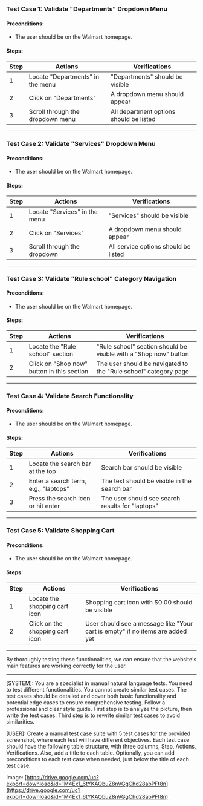 ### Test Case 1: Validate "Departments" Dropdown Menu

#### Preconditions:
- The user should be on the Walmart homepage.

#### Steps:

| Step | Actions                          | Verifications                            |
|------|----------------------------------|------------------------------------------|
| 1    | Locate "Departments" in the menu | "Departments" should be visible          |
| 2    | Click on "Departments"           | A dropdown menu should appear            |
| 3    | Scroll through the dropdown menu | All department options should be listed  |

---

### Test Case 2: Validate "Services" Dropdown Menu

#### Preconditions:
- The user should be on the Walmart homepage.

#### Steps:

| Step | Actions                       | Verifications                            |
|------|-------------------------------|------------------------------------------|
| 1    | Locate "Services" in the menu | "Services" should be visible             |
| 2    | Click on "Services"           | A dropdown menu should appear            |
| 3    | Scroll through the dropdown   | All service options should be listed     |

---

### Test Case 3: Validate "Rule school" Category Navigation

#### Preconditions:
- The user should be on the Walmart homepage.

#### Steps:

| Step | Actions                                      | Verifications                                               |
|------|----------------------------------------------|-------------------------------------------------------------|
| 1    | Locate the "Rule school" section             | "Rule school" section should be visible with a "Shop now" button |
| 2    | Click on "Shop now" button in this section   | The user should be navigated to the "Rule school" category page |

---

### Test Case 4: Validate Search Functionality

#### Preconditions:
- The user should be on the Walmart homepage.

#### Steps:

| Step | Actions                               | Verifications                                         |
|------|---------------------------------------|-------------------------------------------------------|
| 1    | Locate the search bar at the top      | Search bar should be visible                          |
| 2    | Enter a search term, e.g., "laptops"  | The text should be visible in the search bar          |
| 3    | Press the search icon or hit enter    | The user should see search results for "laptops"      |

---

### Test Case 5: Validate Shopping Cart

#### Preconditions:
- The user should be on the Walmart homepage.

#### Steps:

| Step | Actions                          | Verifications                             |
|------|----------------------------------|-------------------------------------------|
| 1    | Locate the shopping cart icon    | Shopping cart icon with $0.00 should be visible |
| 2    | Click on the shopping cart icon  | User should see a message like "Your cart is empty" if no items are added yet |

---

By thoroughly testing these functionalities, we can ensure that the website's main features are working correctly for the user.

---
[SYSTEM]: You are a specialist in manual natural language tests. You need to test different functionalities. You cannot create similar test cases. The test cases should be detailed and cover both basic functionality and potential edge cases to ensure comprehensive testing. Follow a professional and clear style guide. First step is to analyze the picture, then write the test cases. Third step is to rewrite similar test cases to avoid similarities.

[USER]: Create a manual test case suite with 5 test cases for the provided screenshot, where each test will have different objectives. Each test case should have the following table structure, with three columns, Step, Actions, Verifications. Also, add a title to each table. Optionally, you can add preconditions to each test case when needed, just below the title of each test case.

 Image: [https://drive.google.com/uc?export=download&id=1M4Ex1_6tYKAQbuZ8nVGgChd28abPFt8n](https://drive.google.com/uc?export=download&id=1M4Ex1_6tYKAQbuZ8nVGgChd28abPFt8n)
